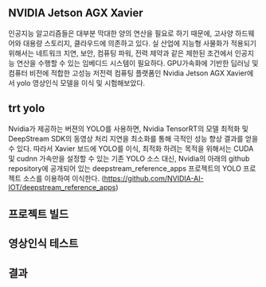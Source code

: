 ## NVIDIA Jetson AGX Xavier
인공지능 알고리즘들은 대부분 막대한 양의 연산을 필요로 하기 때문에, 고사양 하드웨어와 대용량 스토리지, 클라우드에 의존하고 있다. 실 산업에 지능형 사물화가 적용되기 위해서는 네트워크 지연, 보안, 컴퓨팅 파워, 전력 제약과 같은 제한된 조건에서 인공지능 연산을 수행할 수 있는 임베디드 시스템이 필요하다. GPU가속화에 기반한 딥러닝 및 컴퓨터 비전에 적합한 고성능 저전력 컴퓨팅 플랫폼인 Nvidia Jetson AGX Xavier에서 yolo 영상인식 모델을 이식 및 시험해보았다.

## trt yolo
Nvidia가 제공하는 버젼의 YOLO를 사용하면, Nvidia TensorRT의 모델 최적화 및 DeepStream SDK의 동영상 처리 지연을 최소화를 통해 극적인 성능 향상 결과를 얻을 수 있다. 따라서 Xavier 보드에 YOLO를 이식, 최적화 하려는 목적을 위해서는 CUDA 및 cudnn 가속만을 설정할 수 있는 기존 YOLO 소스 대신, Nvidia의 아래의 github repository에 공개되어 있는 deepstream_reference_apps 프로젝트의 YOLO 프로젝트 소스를 이용하여 이식한다. (https://github.com/NVIDIA-AI-IOT/deepstream_reference_apps) 

## 프로젝트 빌드

## 영상인식 테스트

## 결과
